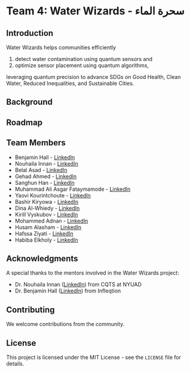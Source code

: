 
# Team 4: Water Wizards - سحرة الماء

## Introduction

Water Wizards helps communities efficiently 
1) detect water contamination using quantum sensors and 
2) optimize sensor placement using quantum algorithms,

leveraging quantum precision to advance SDGs on Good Health, Clean Water, Reduced Inequalities, and Sustainable Cities.



## Background

<!-- 
## Classical Benchmarking Algorithm

... 

### Dependencies

- Python 3.8+

### Installation

```bash
git clone https://github.com/your_github_username/qmarjan.git
```

### Usage

```bash
python coral_detection.py --image_path /path/to/satellite/image
```

### Output

The model outputs an image highlighting detected coral reefs and a CSV file with coordinates of detected areas.

## Quantum Computing Model

### Overview

The Quantum Model employs Quantum Annealing to solve the Set Cover Problem for determining optimal coral repopulation points.

### Dependencies

- qBraid
- D-Wave Ocean SDK

### Installation

Ensure you have access to a quantum computing service like D-Wave through qBraid.

```bash
git clone https://github.com/your_github_username/qmarjan.git
```

### Usage

The model requires an input graph representation of detected coral reefs from the Classical CV Model.

```bash
python bitmap_things.ipynb.py --graph_path /path/to/coral_graph
```

### Output

The algorithm provides a set of points representing the ideal locations for coral repopulation.

## Data Visualization

All the images (results) generated are present in the repository. -->

## Roadmap

<!-- - 6 months: Product validation with UAE MOCCAE and the "Dubai Reef" project.
- 3+ years: Scale to 15+ countries with separate data management systems and bleaching forecasting. -->


## Team Members

- Benjamin Hall - [LinkedIn](https://www.linkedin.com/in/benjamin-hall-85206a95/)
- Nouhaila Innan - [LinkedIn](https://www.linkedin.com/in/nouhailainnan/)
- Belal Asad - [LinkedIn](https://www.linkedin.com/in/belal-asad-92a23b336/)
- Gehad Ahmed - [LinkedIn](https://www.linkedin.com/in/gehad-salem/)
- Sanghun Han - [LinkedIn](https://www.linkedin.com/in/sanghun-han-411646267/)
- Muhammad Ali Asgar Fataymamode - [LinkedIn](https://www.linkedin.com/in/asgarfataymamode/)
- Yaovi Kourintchoute - [LinkedIn](https://www.linkedin.com/in/yaovi-frankey-kourintchoute/)
- Bashir Kiryowa - [LinkedIn](https://www.linkedin.com/in/bashir-kiryowa-372411330/)
- Dina Al-Whiedy - [LinkedIn](https://www.linkedin.com/in/dina-al-whiedy-58788b342/)
- Kirill Vyskubov - [LinkedIn](https://www.linkedin.com/in/kirill-vyskubov-3b43262a7/)
- Mohammed Adnan - [LinkedIn](https://www.linkedin.com/in/mohammed-baraa-adnan/)
- Husam Alasham - [LinkedIn](https://www.linkedin.com/in/husamalasham/)
- Hafssa Ziyati - [LinkedIn](https://www.linkedin.com/in/hafssa-ziyati/)
- Habiba Elkholy - [LinkedIn](https://www.linkedin.com/in/habiba-elkholy-1bab6b279/)

## Acknowledgments

A special thanks to the mentors involved in the Water Wizards project:
- Dr. Nouhaila Innan ([LinkedIn](https://www.linkedin.com/in/nouhailainnan/)) from CQTS at NYUAD
- Dr. Benjamin Hall ([LinkedIn](https://www.linkedin.com/in/benjamin-hall-85206a95/)) from Infleqtion

## Contributing

We welcome contributions from the community.

## License

This project is licensed under the MIT License - see the `LICENSE` file for details.
